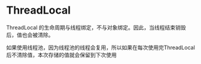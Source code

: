 # ThreadLocal

ThreadLocal 的生命周期与线程绑定，不与对象绑定。因此，当线程结束销毁后，值也会被清除。

如果使用线程池，因为线程池的线程会复用，所以如果在每次使用完ThreadLocal后不清除值，本次存储的值就会保留到下次使用
